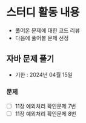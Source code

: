 
# 스터디 활동 내용
- 풀어온 문제에 대한 코드 리뷰
- 다음에 풀어볼 문제 선정

## 자바 문제 풀기
- 기한 : 2024년 04월 15일

### 문제
- [ ] 11장 예외처리 확인문제 7번
- [ ] 11장 예외처리 확인문제 8번
